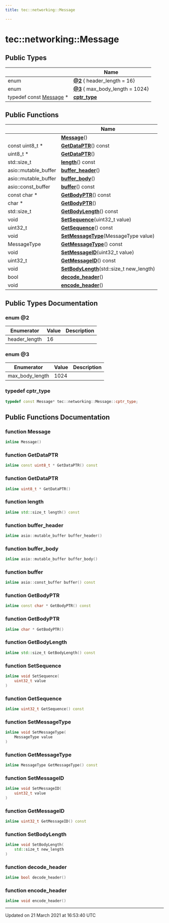 ```yaml
---
title: tec::networking::Message

---
```


# tec::networking::Message



## Public Types

|                | Name           |
| -------------- | -------------- |
| enum| **[@2](/engine/Classes/classtec_1_1networking_1_1_message/#enum-@2)** { header_length = 16} |
| enum| **[@3](/engine/Classes/classtec_1_1networking_1_1_message/#enum-@3)** { max_body_length = 1024} |
| typedef const [Message](/engine/Classes/classtec_1_1networking_1_1_message/) * | **[cptr_type](/engine/Classes/classtec_1_1networking_1_1_message/#typedef-cptr_type)**  |

## Public Functions

|                | Name           |
| -------------- | -------------- |
| | **[Message](/engine/Classes/classtec_1_1networking_1_1_message/#function-message)**() |
| const uint8_t * | **[GetDataPTR](/engine/Classes/classtec_1_1networking_1_1_message/#function-getdataptr)**() const |
| uint8_t * | **[GetDataPTR](/engine/Classes/classtec_1_1networking_1_1_message/#function-getdataptr)**() |
| std::size_t | **[length](/engine/Classes/classtec_1_1networking_1_1_message/#function-length)**() const |
| asio::mutable_buffer | **[buffer_header](/engine/Classes/classtec_1_1networking_1_1_message/#function-buffer_header)**() |
| asio::mutable_buffer | **[buffer_body](/engine/Classes/classtec_1_1networking_1_1_message/#function-buffer_body)**() |
| asio::const_buffer | **[buffer](/engine/Classes/classtec_1_1networking_1_1_message/#function-buffer)**() const |
| const char * | **[GetBodyPTR](/engine/Classes/classtec_1_1networking_1_1_message/#function-getbodyptr)**() const |
| char * | **[GetBodyPTR](/engine/Classes/classtec_1_1networking_1_1_message/#function-getbodyptr)**() |
| std::size_t | **[GetBodyLength](/engine/Classes/classtec_1_1networking_1_1_message/#function-getbodylength)**() const |
| void | **[SetSequence](/engine/Classes/classtec_1_1networking_1_1_message/#function-setsequence)**(uint32_t value) |
| uint32_t | **[GetSequence](/engine/Classes/classtec_1_1networking_1_1_message/#function-getsequence)**() const |
| void | **[SetMessageType](/engine/Classes/classtec_1_1networking_1_1_message/#function-setmessagetype)**(MessageType value) |
| MessageType | **[GetMessageType](/engine/Classes/classtec_1_1networking_1_1_message/#function-getmessagetype)**() const |
| void | **[SetMessageID](/engine/Classes/classtec_1_1networking_1_1_message/#function-setmessageid)**(uint32_t value) |
| uint32_t | **[GetMessageID](/engine/Classes/classtec_1_1networking_1_1_message/#function-getmessageid)**() const |
| void | **[SetBodyLength](/engine/Classes/classtec_1_1networking_1_1_message/#function-setbodylength)**(std::size_t new_length) |
| bool | **[decode_header](/engine/Classes/classtec_1_1networking_1_1_message/#function-decode_header)**() |
| void | **[encode_header](/engine/Classes/classtec_1_1networking_1_1_message/#function-encode_header)**() |

## Public Types Documentation

### enum @2

| Enumerator | Value | Description |
| ---------- | ----- | ----------- |
| header_length | 16|   |




### enum @3

| Enumerator | Value | Description |
| ---------- | ----- | ----------- |
| max_body_length | 1024|   |




### typedef cptr_type

```cpp
typedef const Message* tec::networking::Message::cptr_type;
```


## Public Functions Documentation

### function Message

```cpp
inline Message()
```


### function GetDataPTR

```cpp
inline const uint8_t * GetDataPTR() const
```


### function GetDataPTR

```cpp
inline uint8_t * GetDataPTR()
```


### function length

```cpp
inline std::size_t length() const
```


### function buffer_header

```cpp
inline asio::mutable_buffer buffer_header()
```


### function buffer_body

```cpp
inline asio::mutable_buffer buffer_body()
```


### function buffer

```cpp
inline asio::const_buffer buffer() const
```


### function GetBodyPTR

```cpp
inline const char * GetBodyPTR() const
```


### function GetBodyPTR

```cpp
inline char * GetBodyPTR()
```


### function GetBodyLength

```cpp
inline std::size_t GetBodyLength() const
```


### function SetSequence

```cpp
inline void SetSequence(
    uint32_t value
)
```


### function GetSequence

```cpp
inline uint32_t GetSequence() const
```


### function SetMessageType

```cpp
inline void SetMessageType(
    MessageType value
)
```


### function GetMessageType

```cpp
inline MessageType GetMessageType() const
```


### function SetMessageID

```cpp
inline void SetMessageID(
    uint32_t value
)
```


### function GetMessageID

```cpp
inline uint32_t GetMessageID() const
```


### function SetBodyLength

```cpp
inline void SetBodyLength(
    std::size_t new_length
)
```


### function decode_header

```cpp
inline bool decode_header()
```


### function encode_header

```cpp
inline void encode_header()
```


-------------------------------

Updated on 21 March 2021 at 16:53:40 UTC